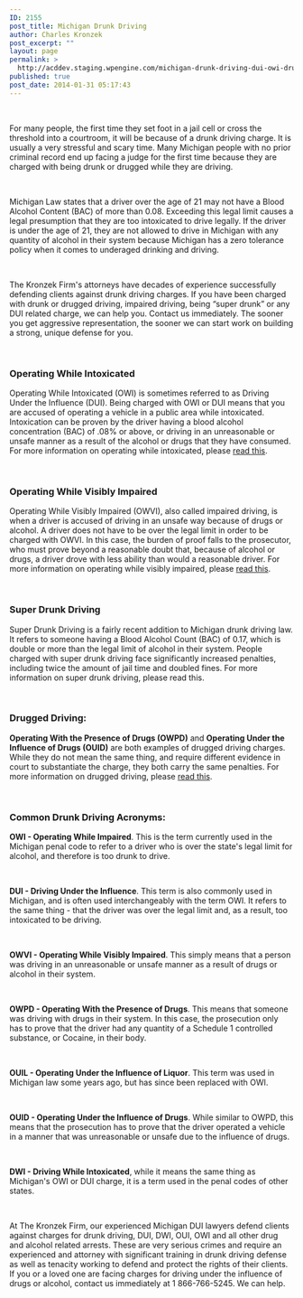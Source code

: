 ```yaml
---
ID: 2155
post_title: Michigan Drunk Driving
author: Charles Kronzek
post_excerpt: ""
layout: page
permalink: >
  http://acddev.staging.wpengine.com/michigan-drunk-driving-dui-owi-drug-attorney-lansing-criminal-lawyer.html
published: true
post_date: 2014-01-31 05:17:43
---
```

&nbsp;

<span style="font-weight: 400;">For many people, the first time they set foot in a jail cell or cross the threshold into a courtroom, it will be because of a drunk driving charge. It is usually a very stressful and scary time. Many Michigan people with no prior criminal record end up facing a judge for the first time because they are charged with being drunk or drugged while they are driving.</span>

&nbsp;

<span style="font-weight: 400;">Michigan Law states that a driver over the age of 21 may not have a Blood Alcohol Content (BAC) of more than 0.08. Exceeding this legal limit causes a legal presumption that they are too intoxicated to drive legally. If the driver is under the age of 21, they are not allowed to drive in Michigan with any quantity of alcohol in their system because Michigan has a zero tolerance policy when it comes to underaged drinking and driving.</span>

&nbsp;

<span style="font-weight: 400;">The Kronzek Firm's attorneys have decades of experience successfully defending clients against drunk driving charges. If you have been charged with drunk or drugged driving, impaired driving, being “super drunk” or any DUI related charge, we can help you. Contact us immediately. The sooner you get aggressive representation, the sooner we can start work on building a strong, unique defense for you.</span>

&nbsp;
<h3><b>Operating While Intoxicated</b></h3>
<span style="font-weight: 400;">Operating While Intoxicated (OWI) is sometimes referred to as Driving Under the Influence (DUI). Being charged with OWI or DUI means that you are accused of operating a vehicle in a public area while intoxicated. Intoxication can be proven by the driver having a blood alcohol concentration (BAC) of .08% or above, or driving in an unreasonable or unsafe manner as a result of the alcohol or drugs that they have consumed. For more information on operating while intoxicated, please </span><a href="http://acddev.staging.wpengine.com/owi.html"><span style="font-weight: 400;">read this</span></a><span style="font-weight: 400;">.</span>

&nbsp;
<h3><b>Operating While Visibly Impaired </b></h3>
<span style="font-weight: 400;">Operating While Visibly Impaired (OWVI), also called impaired driving, is when a driver is accused of driving in an unsafe way because of drugs or alcohol. A driver does not have to be over the legal limit in order to be charged with OWVI. In this case, the burden of proof falls to the prosecutor, who must prove beyond a reasonable doubt that, because of alcohol or drugs, a driver drove with less ability than would a reasonable driver. For more information on operating while visibly impaired, please </span><a href="http://acddev.staging.wpengine.com/owvi.html"><span style="font-weight: 400;">read this</span></a><span style="font-weight: 400;">.</span>

&nbsp;
<h3><b>Super Drunk Driving</b></h3>
Super Drunk Driving is a fairly recent addition to Michigan drunk driving law. It refers to someone having a Blood Alcohol Count (BAC) of 0.17, which is double or more than the legal limit of alcohol in their system. People charged with super drunk driving face significantly increased penalties, including twice the amount of jail time and doubled fines. For more information on super drunk driving, please read this.

&nbsp;
<h3><b>Drugged Driving:</b></h3>
<b>Operating With the Presence of Drugs (OWPD)</b><span style="font-weight: 400;"> and </span><b>Operating Under the Influence of Drugs (OUID)</b><span style="font-weight: 400;"> are both examples of drugged driving charges. While they do not mean the same thing, and require different evidence in court to substantiate the charge, they both carry the same penalties. For more information on drugged driving, please </span><a href="http://acddev.staging.wpengine.com/owpd.html"><span style="font-weight: 400;">read this</span></a><span style="font-weight: 400;">.</span>

&nbsp;
<h3><b>Common Drunk Driving Acronyms:</b></h3>
<b>OWI - Operating While Impaired</b><span style="font-weight: 400;">. This is the term currently used in the Michigan penal code to refer to a driver who is over the state's legal limit for alcohol, and therefore is too drunk to drive.</span>

&nbsp;

<b>DUI - Driving Under the Influence</b><span style="font-weight: 400;">. This term is also commonly used in Michigan, and is often used interchangeably with the term OWI. It refers to the same thing - that the driver was over the legal limit and, as a result, too intoxicated to be driving.</span>

&nbsp;

<b>OWVI - Operating While Visibly Impaired</b><span style="font-weight: 400;">. This simply means that a person was driving in an unreasonable or unsafe manner as a result of drugs or alcohol in their system.</span>

&nbsp;

<b>OWPD - Operating With the Presence of Drugs</b><span style="font-weight: 400;">. This means that someone was driving with drugs in their system. In this case, the prosecution only has to prove that the driver had any quantity of a Schedule 1 controlled substance, or Cocaine, in their body.</span>

&nbsp;

<b>OUIL - Operating Under the Influence of Liquor</b><span style="font-weight: 400;">. This term was used in Michigan law some years ago, but has since been replaced with OWI.</span>

&nbsp;

<b>OUID - Operating Under the Influence of Drugs</b><span style="font-weight: 400;">. While similar to OWPD, this means that the prosecution has to prove that the driver operated a vehicle in a manner that was unreasonable or unsafe due to the influence of drugs.</span>

&nbsp;

<b>DWI - Driving While Intoxicated</b><span style="font-weight: 400;">, while it means the same thing as Michigan's OWI or DUI charge, it is a term used in the penal codes of other states.</span>

&nbsp;

<span style="font-weight: 400;">At The Kronzek Firm, our experienced Michigan DUI lawyers defend clients against charges for drunk driving, DUI, DWI, OUI, OWI and all other drug and alcohol related arrests. These are very serious crimes and require an experienced and attorney with significant training in drunk driving defense as well as tenacity working to defend and protect the rights of their clients. If you or a loved one are facing charges for driving under the influence of drugs or alcohol, contact us immediately at 1 866-766-5245. We can help.</span>

&nbsp;